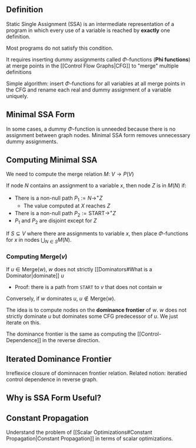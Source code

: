 ## Definition

Static Single Assignment (SSA) is an intermediate representation of a program in which every use of a variable is reached by **exactly** one definition.

Most programs do not satisfy this condition.

It requires inserting dummy assignments called $\Phi$-functions (**Phi functions**) at merge points in the [[Control Flow Graphs|CFG]] to "merge" multiple definitions

Simple algorithm: insert $\Phi$-functions for all variables at all merge points in the CFG and rename each real and dummy assignment of a variable uniquely.

## Minimal SSA Form

In some cases, a dummy $\Phi$-function is unneeded because there is no assignment between graph nodes. Minimal SSA form removes unnecessary dummy assignments. 

## Computing Minimal SSA

We need to compute the merge relation $M$: $V\to P(V)$

If node $N$ contains an assignment to a variable $x$, then node $Z$ is in $M(N)$ if:
- There is a non-null path $P_{1}:=N\to ^{+}Z$
	- The value computed at $X$ reaches $Z$
- There is a non-null path $P_{2}:=\text{START}\to ^+Z$
- $P_{1}$ and $P_{2}$ are disjoint except for $Z$

If $S \subseteq V$ where there are assignments to variable $x$, then place $\Phi$-functions for $x$ in nodes $\bigcup_{N\in S}M(N)$.

### Computing Merge($v$)

If $u\in \text{Merge}(w)$, $w$ does not strictly [[Dominators#What is a Dominator|dominate]] $u$
- Proof: there is a path from `START` to $v$ that does not contain $w$

Conversely, if $w$ dominates $u$, $u \notin \text{Merge}(w)$.

The idea is to compute nodes on the **dominance frontier** of $w$. $w$ does not strictly dominate $u$ but dominates some CFG predecessor of $u$. We just iterate on this.

The dominance frontier is the same as computing the [[Control-Dependence]] in the reverse direction.

## Iterated Dominance Frontier

Irreflexice closure of dominnacen frontier relation. Related notion: iteratied control dependence in reverse graph.

## Why is SSA Form Useful?


## Constant Propagation

Understand the problem of [[Scalar Optimizations#Constant Propagation|Constant Propagation]] in terms of scalar optimizations.